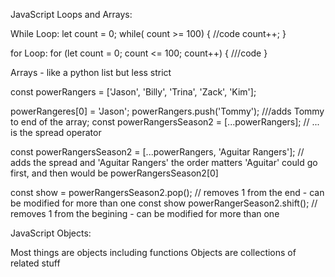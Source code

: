JavaScript Loops and Arrays:

While Loop:
    let count = 0;
    while( count >= 100) {
        //code
        count++;
    }

for Loop: 
    for (let count = 0; count <= 100; count++) {
        ///code
    }

Arrays - like a python list but less strict

const powerRangers = ['Jason', 'Billy', 'Trina', 'Zack', 'Kim'];

powerRangeres[0] = 'Jason';
powerRangers.push('Tommy'); ///adds Tommy to end of the array;
const powerRangersSeason2 = [...powerRangers]; // ... is the spread operator

const powerRangersSeason2 = [...powerRangers, 'Aguitar Rangers']; // adds the spread and 'Aguitar Rangers' the order matters 'Aguitar' could go first, and then would be powerRangersSeason2[0]

const show = powerRangersSeason2.pop(); // removes 1 from the end - can be modified for more than one
const show powerRangerSeason2.shift(); // removes 1 from the begining - can be modified for more than one

JavaScript Objects:

Most things are objects including functions
Objects are collections of related stuff




